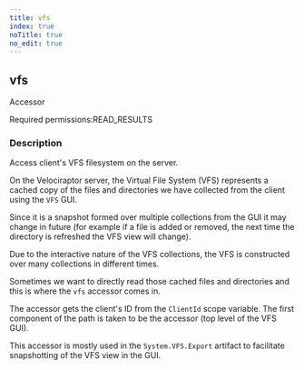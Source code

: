 ```yaml
---
title: vfs
index: true
noTitle: true
no_edit: true
---
```




<div class="vql_item"></div>


## vfs
<span class='vql_type label label-warning pull-right page-header'>Accessor</span>


<span class="permission_list vql_type">Required permissions:</span><span class="permission_list linkcolour label label-important">READ_RESULTS</span>

### Description

Access client's VFS filesystem on the server.

On the Velociraptor server, the Virtual File System (VFS)
represents a cached copy of the files and directories we have
collected from the client using the `VFS` GUI.

Since it is a snapshot formed over multiple collections from the
GUI it may change in future (for example if a file is added or
removed, the next time the directory is refreshed the VFS view
will change).

Due to the interactive nature of the VFS collections, the VFS is
constructed over many collections in different times.

Sometimes we want to directly read those cached files and
directories and this is where the `vfs` accessor comes in.

The accessor gets the client's ID from the `ClientId` scope
variable. The first component of the path is taken to be the
accessor (top level of the VFS GUI).

This accessor is mostly used in the `System.VFS.Export` artifact
to facilitate snapshotting of the VFS view in the GUI.


